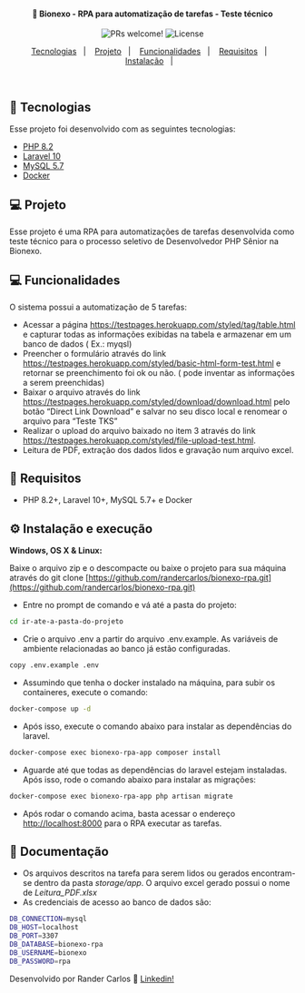 <h4 align="center">
  🚀 Bionexo - RPA para automatização de tarefas - Teste técnico
</h4>

<p align="center">
 <img src="https://img.shields.io/static/v1?label=PRs&message=welcome&color=7159c1&labelColor=000000" alt="PRs welcome!" />

  <img alt="License" src="https://img.shields.io/static/v1?label=license&message=MIT&color=7159c1&labelColor=000000">
</p>

<p align="center">
  <a href="#rocket-tecnologias">Tecnologias</a>&nbsp;&nbsp;&nbsp;|&nbsp;&nbsp;&nbsp;
  <a href="#-projeto">Projeto</a>&nbsp;&nbsp;&nbsp;|&nbsp;&nbsp;&nbsp;
  <a href="#-funcionalidades">Funcionalidades</a>&nbsp;&nbsp;&nbsp;|&nbsp;&nbsp;&nbsp;
  <a href="#-requisitos">Requisitos</a>&nbsp;&nbsp;&nbsp;|&nbsp;&nbsp;&nbsp;
  <a href="#-instalação">Instalação</a>&nbsp;&nbsp;&nbsp;|&nbsp;&nbsp;&nbsp;
</p>

<br>

## :rocket: Tecnologias

Esse projeto foi desenvolvido com as seguintes tecnologias:

- [PHP 8.2](https://php.net)
- [Laravel 10](https://laravel.com)
- [MySQL 5.7](https://mysql.com)
- [Docker](https://docker.com)


## 💻 Projeto

Esse projeto é uma RPA para automatizações de tarefas desenvolvida como teste técnico para o processo seletivo de Desenvolvedor PHP Sênior na Bionexo.


## 💻 Funcionalidades

O sistema possui a automatização de 5 tarefas:

- Acessar a página https://testpages.herokuapp.com/styled/tag/table.html e capturar todas as informações exibidas na tabela e armazenar em um banco de dados ( Ex.: myqsl)
- Preencher o formulário através do link https://testpages.herokuapp.com/styled/basic-html-form-test.html e retornar se preenchimento foi ok ou não. ( pode inventar as informações a serem preenchidas)
- Baixar o arquivo através do link https://testpages.herokuapp.com/styled/download/download.html pelo botão “Direct Link Download” e salvar no seu disco local e renomear o arquivo para “Teste TKS”
- Realizar o upload do arquivo baixado no item 3 através do link https://testpages.herokuapp.com/styled/file-upload-test.html.
- Leitura de PDF, extração dos dados lidos e gravação num arquivo excel. 

## 📄 Requisitos

* PHP 8.2+, Laravel 10+, MySQL 5.7+ e Docker


## ⚙️ Instalação e execução

**Windows, OS X & Linux:**

Baixe o arquivo zip e o descompacte ou baixe o projeto para sua máquina através do git clone [https://github.com/randercarlos/bionexo-rpa.git](https://github.com/randercarlos/bionexo-rpa.git)


- Entre no prompt de comando e vá até a pasta do projeto:

```sh
cd ir-ate-a-pasta-do-projeto
```

- Crie o arquivo .env a partir do arquivo .env.example. As variáveis de ambiente relacionadas ao banco já estão configuradas.

```sh
copy .env.example .env
```

- Assumindo que tenha o docker instalado na máquina, para subir os containeres, execute o comando:

```sh
docker-compose up -d
```

- Após isso, execute o comando abaixo para instalar as dependências do laravel.

```sh
docker-compose exec bionexo-rpa-app composer install
```
- Aguarde até que todas as dependências do laravel estejam instaladas. Após isso, rode o comando abaixo para instalar as migrações:

```sh
docker-compose exec bionexo-rpa-app php artisan migrate
``` 

- Após rodar o comando acima, basta acessar o endereço [http://localhost:8000](http://localhost:8000) para o RPA executar as tarefas.

## 📝 Documentação

- Os arquivos descritos na tarefa para serem lidos ou gerados encontram-se dentro da pasta *storage/app*. O arquivo excel gerado possui o nome de *Leitura_PDF.xlsx*
- As credenciais de acesso ao banco de dados são: 

```sh
DB_CONNECTION=mysql
DB_HOST=localhost
DB_PORT=3307
DB_DATABASE=bionexo-rpa
DB_USERNAME=bionexo
DB_PASSWORD=rpa
```

Desenvolvido por Rander Carlos :wave: [Linkedin!](https://www.linkedin.com/in/rander-carlos-308a63a8//)
